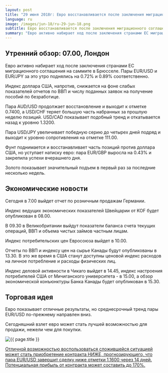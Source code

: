 ```yaml
---
layout: post
title: "29 июня 2018г: Евро восстанавливается после заключения миграционного соглашения"
language: ru
image: /images/jun-18/ru-29-jun-18.png
subtitle: Евро восстанавливается после заключения миграционного соглашения
summary: "Евро активно набирает ход после заключения странами ЕС миграционного соглашения на саммите в Брюсселе. Пары EUR/USD и EUR/JPY за это утро поднялись на 0.72% и 0.89% соответственно"
---
```

## Утренний обзор: 07.00, Лондон
 
Евро активно набирает ход после заключения странами ЕС миграционного соглашения на саммите в Брюсселе. Пары EUR/USD и EUR/JPY за это утро поднялись на 0.72% и 0.89% соответственно.

Индекс доллара США, напротив, снижается на фоне слабых показателей отчетов по ВВП и числу поданных заявок на получение пособий по безработице. 

Пара AUD/USD продолжает восстановление и выходит к отметке 0.7400, а USD/CHF теряет большую часть набранных за прошлую неделю позиций. USD/CAD показывает подобный тренд и откатывается назад к уровню 1.3200.

Пара USD/JPY увеличивает победную серию до четырех дней подряд и выходит к уровню сопротивления на отметке 111.00.

Фунт поднимается и восстанавливает часть позиций против доллара США, но уступает натиску евро: пара EUR/GBP выросла на 0.43% и закрепила успехи вчерашнего дня.

Золото показывает значительный подъем в первый раз за последние несколько недель.
 
 
## Экономические новости
 
Сегодня в 7.00 выйдет отчет по розничным продажам Германии.

Индекс ведущих экономических показателей Швейцарии от KOF будет опубликован в 08.00.

В 09.30 в Великобритании выйдут показатели баланса счета текущих операций, ВВП и объема чистых займов частным лицам.

Индекс потребительских цен Евросоюза выйдет в 10.00.

Отчеты по ВВП и индексу цен на сырье Канады будут опубликованы в 13.30. В это же время в США станут доступны ценовой индекс расходов на личное потребление и расходы физических лиц.

Индекс деловой активности в Чикаго выйдет в 14.45, индекс настроения потребителей США от Мичиганского университета - в 15.00, а обзор экономической конъюнктуры Банка Канады будет опубликован в 15.30.
 
 
## Торговая идея
 
Евро показывает отличные результаты, но среднесрочный тренд пары EUR/USD по-прежнему направлен вниз.

Сегодняшний взлет евро может стать лучшей возможностью для продажи, нежели чем для покупки.


<img src="{{ site.url }}/images/jun-18/ru-29-jun-18.png" alt="{{ page.title }}"  title="{{ page.title }}">

<a href="%LINK%%?currency=USD&market=forex&underlying=frxEURUSD&formname=higherlower&duration_amount=14&duration_units=d&amount=10&amount_type=stake&expiry_type=duration&barrier=1.16" target="_blank" rel="noopener noreferrer nofollow">Отличной возможностью воспользоваться сложившейся ситуацией может стать приобретение контракта НИЖЕ, прогнозирующего, что пара EUR/USD завершит сделку ниже отметки 1.1600 через 14 дней. Потенциальная прибыль от контракта может составить до 170%.</a>
